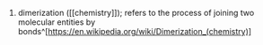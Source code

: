 1. dimerization ([[chemistry]]); refers to the process of joining two molecular entities by bonds^[https://en.wikipedia.org/wiki/Dimerization_(chemistry)]